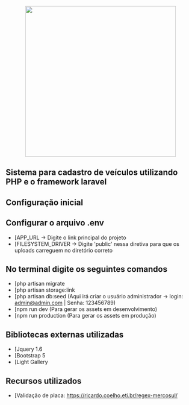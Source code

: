 <p align="center"><a href="https://laravel.com" target="_blank"><img src="https://raw.githubusercontent.com/laravel/art/master/logo-lockup/5%20SVG/2%20CMYK/1%20Full%20Color/laravel-logolockup-cmyk-red.svg" width="400"></a></p>

## Sistema para cadastro de veículos utilizando PHP e o framework laravel

## Configuração inicial
## Configurar o arquivo .env
- [APP_URL -> Digite o link principal do projeto
- [FILESYSTEM_DRIVER -> Digite 'public' nessa diretiva para que os uploads carreguem no diretório correto

## No terminal digite os seguintes comandos
- [php artisan migrate
- [php artisan storage:link
- [php artisan db:seed (Aqui irá criar o usuário administrador -> login: admin@admin.com | Senha: 123456789)
- [npm run dev (Para gerar os assets em desenvolvimento)
- [npm run production (Para gerar os assets em produção)

## Bibliotecas externas utilizadas
- [Jquery 1.6
- [Bootstrap 5
- [Light Gallery

## Recursos utilizados
- [Validação de placa: https://ricardo.coelho.eti.br/regex-mercosul/